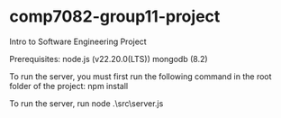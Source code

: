 # comp7082-group11-project
Intro to Software Engineering Project

Prerequisites:
node.js (v22.20.0(LTS))
mongodb (8.2)

To run the server, you must first run the following command in the root folder of the project:
npm install

To run the server, run
node .\src\server.js